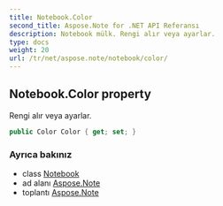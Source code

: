 ```yaml
---
title: Notebook.Color
second_title: Aspose.Note for .NET API Referansı
description: Notebook mülk. Rengi alır veya ayarlar.
type: docs
weight: 20
url: /tr/net/aspose.note/notebook/color/
---
```

## Notebook.Color property

Rengi alır veya ayarlar.

```csharp
public Color Color { get; set; }
```

### Ayrıca bakınız

* class [Notebook](../)
* ad alanı [Aspose.Note](../../notebook/)
* toplantı [Aspose.Note](../../../)



